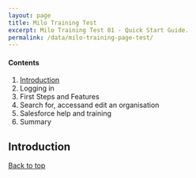 ```yaml
---
layout: page
title: Milo Training Test
excerpt: Milo Training Test 01 - Quick Start Guide.
permalink: /data/milo-training-page-test/
---
```



#### Contents <a name="top"></a>

1. <a href="#Introduction">Introduction</a>
2. Logging in
3. First Steps and Features
4. Search for, accessand edit an organisation
5. Salesforce help and training
6. Summary



## Introduction
<a name="Introduction"></a>

<a href="#top">Back to top</a>
